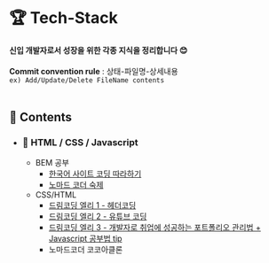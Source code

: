# 🏆 Tech-Stack

#### 신입 개발자로서 성장을 위한 각종 지식을 정리합니다 :blush:

 
**Commit convention rule** : 상태-파일명-상세내용  
`ex) Add/Update/Delete FileName contents`  
<br>

## 📒 Contents

- ### 📖 HTML / CSS / Javascript
    * BEM 공부 
        + [한국어 사이트 코딩 따라하기](https://nykim.work/15#:~:text=BEM%EC%9D%80%20Blcok%2C%20Element%2C%20Modifier%EB%A5%BC%20%EB%9C%BB%ED%95%A9%EB%8B%88%EB%8B%A4.)
        + [노마드 코더 숙제](https://en.bem.info/methodology/quick-start/)
    * CSS/HTML 
        + [드림코딩 엘리 1 - 헤더코딩](https://www.youtube.com/watch?v=X91jsJyZofw&list=PLv2d7VI9OotQ1F92Jp9Ce7ovHEsuRQB3Y&index=14)
        + [드림코딩 엘리 2 - 유튜브 코딩](https://www.youtube.com/watch?v=67stn7Pu7s4&list=PLv2d7VI9OotQ1F92Jp9Ce7ovHEsuRQB3Y&index=15)
        + [드림코딩 엘리 3 - 개발자로 취업에 성공하는 포트폴리오 관리법 + Javascript 공부법 tip](https://www.youtube.com/watch?v=3xRpjLZUBeo&list=PLv2d7VI9OotQ1F92Jp9Ce7ovHEsuRQB3Y&index=17)
        + 노마드코더 코코아클론 
    


    
    